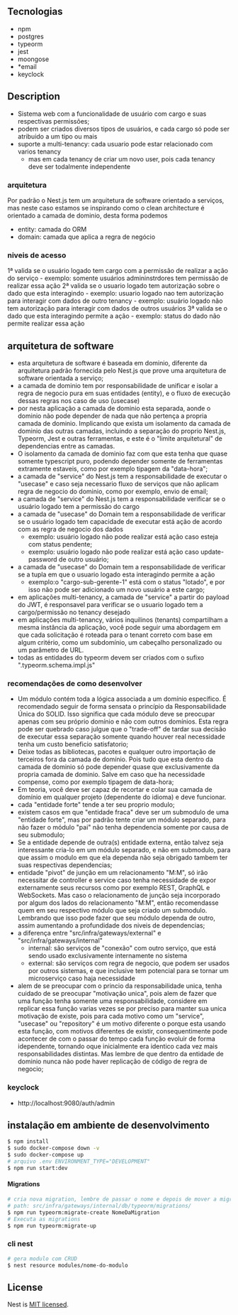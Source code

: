 ## Tecnologias

- npm
- postgres
- typeorm
- jest
- moongose
- *email
- keyclock

## Description

- Sistema web com a funcionalidade de usuário com cargo e suas respectivas permissões;
- podem ser criados diversos tipos de usuários, e cada cargo só pode ser atribuido a um tipo ou mais
- suporte a multi-tenancy: cada usuario pode estar relacionado com varios tenancy
    - mas em cada tenancy de criar um novo user, pois cada tenancy deve ser todalmente independente 


### arquitetura
Por padrão o Nest.js tem um arquitetura de software orientado a serviços,
mas neste caso estamos se inspirando como o clean architecture é orientado a camada de dominio,
desta forma podemos 

- entity: camada do ORM
- domain: camada que aplica a regra de negócio 

### niveis de acesso

1ª valida se o usuário logado tem cargo com a permissão de realizar a ação do serviço
    - exemplo: somente usuários admininstrdores tem permissão de realizar essa ação
2ª valida se o usuario logado tem autorização sobre o dado que esta interagindo 
    - exemplo: usuario logado nao tem autorização para interagir com dados de outro tenancy
    - exemplo: usuário logado não tem autorização para interagir com dados de outros usuários
3ª valida se o dado que esta interagindo permite a ação 
    - exemplo: status do dado não permite realizar essa ação 

## arquitetura de software
- esta arquitetura de software é baseada em dominio, diferente da arquitetura padrão fornecida pelo Nest.js que prove uma arquitetura de software orientada a serviço;
- a camada de dominio tem por responsabilidade de unificar e isolar a regra de negocio pura em suas entidades (entity), e o fluxo de execução dessas regras nos caso de uso (usecase)
- por nesta aplicação a camada de dominio esta separada, aonde o dominio não pode depender de nada que não pertença a propria camada de dominio. Implicando que exista um isolamento da camada de dominio das outras camadas, incluindo a separação do proprio Nest.js, Typeorm, Jest e outras ferramentas, e este é o "limite arquitetural" de dependencias entre as camadas.
- O isolamento da camada de dominio faz com que esta tenha que quase somente typescript puro, podendo depender somente de ferramentas extramente estaveis, como por exemplo tipagem da "data-hora";
- a camada de "service" do Nest.js tem a responsabilidade de executar o "usecase" e caso seja necessario fluxo de serviços que não aplicam regra de negocio do dominio, como por exemplo, envio de email;
- a camada de "service" do Nest.js tem a responsabilidade verificar se o usuário logado tem a permissão do cargo
- a camada de "usecase" do Domain tem a responsabilidade de verificar se o usuário logado tem capacidade de executar está ação de acordo com as regra de negocio dos dados
    - exemplo: usuário logado não pode realizar está ação caso esteja com status pendente;
    - exemplo: usuário logado não pode realizar está ação caso update-password de outro usuário;
- a camada de "usecase" do Domain tem a responsabilidade de verificar se a tupla em que o usuario logado esta interagindo permite a ação
    - exemplo:o "cargo-sub-gerente-1" está com o status "lotado", e por isso não pode ser adicionado um novo usuário a este cargo;
- em aplicações multi-tenancy, a camada de "service" a partir do payload do JWT, é responsavel para verificar se o usuario logado tem a cargo/permissão no tenancy desejado
- em aplicações multi-tenancy, vários inquilinos (tenants) compartilham a mesma instância da aplicação, você pode seguir uma abordagem em que cada solicitação é roteada para o tenant correto com base em algum critério, como um subdomínio, um cabeçalho personalizado ou um parâmetro de URL.
- todas as entidades do typeorm devem ser criados com o sufixo ".typeorm.schema.impl.js"
### recomendações de como desenvolver
- Um módulo contém toda a lógica associada a um domínio específico. É recomendado seguir de forma sensata o princípio da Responsabilidade Única do SOLID. Isso significa que cada módulo deve se preocupar apenas com seu próprio domínio e não com outros domínios. Esta regra pode ser quebrado caso julgue que o "trade-off" de tardar sua decisão de executar essa separação somente quando houver real necessidade tenha um custo beneficio satisfatorio;
- Deixe todas as bibliotecas, pacotes e qualquer outro importação de terceiros fora da camada de domínio. Pois tudo que esta dentro da camada de dominio só pode depender quase que exclusivamente da propria camada de dominio. Salve em caso que ha necessidade compense, como por exemplo tipagem de data-hora;
- Em teoria, você deve ser capaz de recortar e colar sua camada de domínio em qualquer projeto (dependente do idioma) e deve funcionar.
- cada "entidade forte" tende a ter seu proprio modulo;
- existem casos em que "entidade fraca" deve ser um submodulo de uma "entidade forte", mas por padrão tente criar um módulo separado, para não fazer o módulo "pai" não tenha dependencia somente por causa de seu submodulo;
- Se a entidade depende de outra(s) entidade externa, então talvez seja interessante cria-lo em um módulo separado, e não em submodulo, para que assim o modulo em que ela dependa não seja obrigado tambem ter suas respectivas dependencias;
- entidade "pivot" de junção em um relacionamento "M:M", só irão necessitar de controller e service caso tenha necessidade de expor externamente seus recursos como por exemplo REST, GraphQL e WebSockets. Mas caso o relacionamento de junção seja incorporado por algum dos lados do relacionamento "M:M", então recomendasse quem em seu respectivo módulo que seja criado um submodulo. Lembrando que isso pode fazer que seu módulo dependa de outro, assim aumentando a profundidade dos niveis de dependencias;
- a diferença entre "src/infra/gateways/external" e "src/infra/gateways/internal"
    - internal: são serviços de "conexão" com outro serviço, que está sendo usado exclusivamente internamente no sistema
    - external: são serviços com regra de negocio, que podem ser usados por outros sistemas, e que inclusive tem potencial para se tornar um microserviço caso haja necessidade
- alem de se preocupar com o princio da responsabilidade unica, tenha cuidado de se preocupar "motivação unica", pois alem de fazer que uma função tenha somente uma responsabilidade, considere em replicar essa função varias vezes se por preciso para manter sua unica motivação de existe, pois para cada motivo como um "service", "usecase" ou "repository" é um motivo diferente o porque esta usando esta função, com motivos diferentes de existir, consequentimente pode acontecer de com o passar do tempo cada função evoluir de forma idependente, tornando oque inicialmente era identico cada vez mais responsabilidades distintas. Mas lembre de que dentro da entidade de dominio nunca não pode haver replicação de código de regra de negocio;

### keyclock
- http://localhost:9080/auth/admin

## instalação em ambiente de desenvolvimento

```bash
$ npm install
$ sudo docker-compose down -v
$ sudo docker-compose up
# arquivo .env ENVIRONMENT_TYPE="DEVELOPMENT"
$ npm run start:dev
```

#### Migrations
```bash
# cria nova migration, lembre de passar o nome e depois de mover a migration para o diretorio 
# path: src/infra/gateways/internal/db/typeorm/migrations/
$ npm run typeorm:migrate-create NomeDaMigration
# Executa as migrations
$ npm run typeorm:migrate-up
```

### cli nest
```bash
# gera modulo com CRUD
$ nest resource modules/nome-do-modulo
```

## License

Nest is [MIT licensed](LICENSE).
